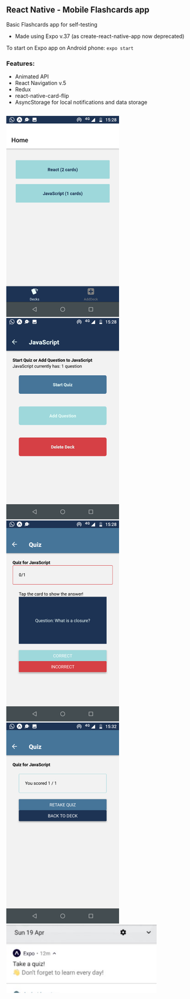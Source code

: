 ## React Native - Mobile Flashcards app
Basic Flashcards app for self-testing

- Made using Expo v.37 (as create-react-native-app now deprecated)

To start on Expo app on Android phone:
`expo start`

### Features:
- Animated API
- React Navigation v.5
- Redux
- react-native-card-flip
- AsyncStorage for local notifications and data storage

<p style="float: left;">
<img src="https://github.com/ClareBee/udacity/blob/master/mobile_flashcards/assets/decks.png" width="300" alt="Home" />
<img src="https://github.com/ClareBee/udacity/blob/master/mobile_flashcards/assets/deck.png" width="300" alt="Deck"/>
<img src="https://github.com/ClareBee/udacity/blob/master/mobile_flashcards/assets/quiz.png" width="300" alt="Quiz" />
<img src="https://github.com/ClareBee/udacity/blob/master/mobile_flashcards/assets/score.png" width="300" alt="score" />
  <img src="https://github.com/ClareBee/udacity/blob/master/mobile_flashcards/assets/notification.jpg" width="400" alt="notification"/>
</p>
  
  
